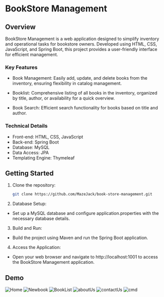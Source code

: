 # BookStore Management

## Overview

BookStore Management is a web application designed to simplify inventory and operational tasks for bookstore owners. Developed using HTML, CSS, JavaScript, and Spring Boot, this project provides a user-friendly     interface for efficient management.

### Key Features

- Book Management: Easily add, update, and delete books from the inventory, ensuring flexibility in catalog management.
  
- Booklist: Comprehensive listing of all books in the inventory, organized by title, author, or availability for a quick overview.

- Book Search: Efficient search functionality for books based on title and author.
  
### Technical Details

- Front-end: HTML, CSS, JavaScript
- Back-end: Spring Boot
- Database: MySQL
- Data Access: JPA
- Templating Engine: Thymeleaf

## Getting Started

1. Clone the repository:

   ```bash
   git clone https://github.com/MazeJack/book-store-management.git

2. Database Setup:

- Set up a MySQL database and configure application.properties with the necessary database details.

3. Build and Run:

- Build the project using Maven and run the Spring Boot application.

4. Access the Application:

- Open your web browser and navigate to http://localhost:1001 to access the BookStore Management application.

## Demo
![Home](https://github.com/MazeJack/Gym-Fitness-Website-Frontend/assets/123349721/81cdbc0b-93cd-4933-96da-0d4cddf04cad)
![Newbook](https://github.com/MazeJack/Gym-Fitness-Website-Frontend/assets/123349721/e87abc0e-17b4-4e73-9c59-1646d49ff428)
![BookList](https://github.com/MazeJack/Gym-Fitness-Website-Frontend/assets/123349721/bc5f2a03-e5e3-4cb2-b053-eca9701a71a2)
![aboutUs](https://github.com/MazeJack/Gym-Fitness-Website-Frontend/assets/123349721/68fddd18-6f8d-4a1b-8027-f83383b20fe4)
![contactUs](https://github.com/MazeJack/Gym-Fitness-Website-Frontend/assets/123349721/82cdcc77-af98-4a07-aa22-678273de4245)
![cmd](https://github.com/MazeJack/Gym-Fitness-Website-Frontend/assets/123349721/61c0b29e-fa95-422c-bec1-fc1df4d30e02)

